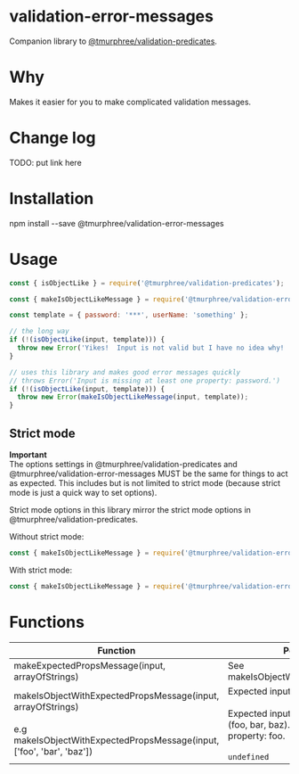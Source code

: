 # validation-error-messages  
Companion library to [@tmurphree/validation-predicates](https://www.npmjs.com/package/@tmurphree/validation-predicates).  

# Why  
Makes it easier for you to make complicated validation messages.  

# Change log  
TODO: put link here  

# Installation  
npm install --save @tmurphree/validation-error-messages  

# Usage  
``` js
const { isObjectLike } = require('@tmurphree/validation-predicates');

const { makeIsObjectLikeMessage } = require('@tmurphree/validation-error-messages');

const template = { password: '***', userName: 'something' };

// the long way
if (!(isObjectLike(input, template))) {
  throw new Error('Yikes!  Input is not valid but I have no idea why!  Now I have to run complicated code to find it.');
}

// uses this library and makes good error messages quickly
// throws Error('Input is missing at least one property: password.')
if (!(isObjectLike(input, template))) {
  throw new Error(makeIsObjectLikeMessage(input, template));
}
```

## Strict mode  
**Important**  
The options settings in @tmurphree/validation-predicates and @tmurphree/validation-error-messages MUST be the same for things to act as expected.  This includes but is not limited to strict mode (because strict mode is just a quick way to set options).  

Strict mode options in this library mirror the strict mode options in @tmurphree/validation-predicates.  

Without strict mode:  
``` js
const { makeIsObjectLikeMessage } = require('@tmurphree/validation-error-messages');
```

With strict mode:  
``` js
const { makeIsObjectLikeMessage } = require('@tmurphree/validation-error-messages').strict;
```

# Functions  
|Function|Possible output|Comment|  
|---|---|---|
|makeExpectedPropsMessage(input, arrayOfStrings)|See makeIsObjectWithExpectedPropsMessage|Alias of makeIsObjectWithExpectedPropsMessage|  
|makeIsObjectWithExpectedPropsMessage(input, arrayOfStrings)<br><br>e.g makeIsObjectWithExpectedPropsMessage(input, ['foo', 'bar', 'baz'])|Expected input to be an object.<br><br>Expected input to have these properties: (foo, bar, baz).  Missing at least one property: foo.<br><br>`undefined`|Returns undefined if for some reason all of the expected properties are there.|  
